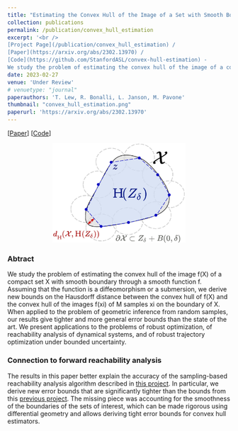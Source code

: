 ```yaml
---
title: "Estimating the Convex Hull of the Image of a Set with Smooth Boundary: Error Bounds and Applications"
collection: publications
permalink: /publication/convex_hull_estimation
excerpt: '<br />
[Project Page](/publication/convex_hull_estimation) / 
[Paper](https://arxiv.org/abs/2302.13970) / 
[Code](https://github.com/StanfordASL/convex-hull-estimation) - 
We study the problem of estimating the convex hull of the image of a compact set with smooth boundary.'
date: 2023-02-27
venue: 'Under Review'
# venuetype: "journal"
paperauthors: 'T. Lew, R. Bonalli, L. Janson, M. Pavone'
thumbnail: "convex_hull_estimation.png"
paperurl: 'https://arxiv.org/abs/2302.13970'
---
```


[[Paper](https://arxiv.org/abs/2302.13970)] 
[[Code](https://github.com/StanfordASL/convex-hull-estimation)]

<p style="text-align:center;"><img src="/images/convex_hull_estimation_full.png" width="300"></p>

### Abtract

We study the problem of estimating the convex hull of the image f(X) of a compact set X with smooth boundary through a smooth function f. Assuming that the function is a diffeomorphism or a submersion, we derive new bounds on the Hausdorff distance between the convex hull of f(X) and the convex hull of the images f(xi) of M samples xi on the boundary of X. When applied to the problem of geometric inference from random samples, our results give tighter and more general error bounds than the state of the art. We present applications to the problems of robust optimization, of reachability analysis of dynamical systems, and of robust trajectory optimization under bounded uncertainty. 

### Connection to forward reachability analysis

The results in this paper better explain the accuracy of the sampling-based reachability analysis algorithm described in [this project](/publication/randup). In particular, we derive new error bounds that are significantly tighter than the bounds from this [previous project](/publication/randup_l4dc). The missing piece was accounting for the smoothness of the boundaries of the sets of interest, which can be made rigorous using differential geometry and allows deriving tight error bounds for convex hull estimators.
